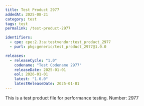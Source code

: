 ```yaml
---
title: Test Product 2977
addedAt: 2025-08-21
category: test
tags: test
permalink: /test-product-2977

identifiers:
  - cpe: cpe:2.3:a:testvendor:test_product_2977
  - purl: pkg:generic/test_product_2977@1.0.0

releases:
  - releaseCycle: "1.0"
    codename: "Test Codename 2977"
    releaseDate: 2025-01-01
    eol: 2026-01-01
    latest: "1.0.0"
    latestReleaseDate: 2025-01-01
---
```


This is a test product file for performance testing. Number: 2977
